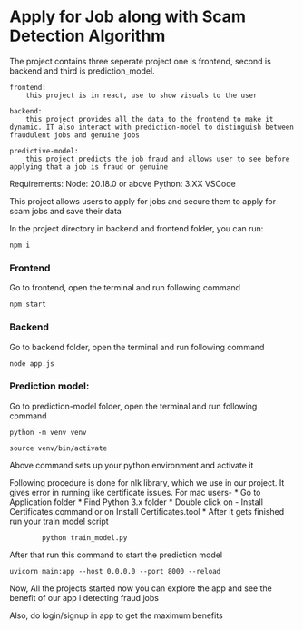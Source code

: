 # Apply for Job along with Scam Detection Algorithm

The project contains three seperate project one is frontend, second is backend and third is prediction_model.

    frontend:
        this project is in react, use to show visuals to the user
    
    backend:
        this project provides all the data to the frontend to make it dynamic. IT also interact with prediction-model to distinguish between fraudulent jobs and genuine jobs

    predictive-model:
        this project predicts the job fraud and allows user to see before applying that a job is fraud or genuine


Requirements:
    Node: 20.18.0 or above
    Python: 3.XX
    VSCode

This project allows users to apply for jobs and secure them to apply for scam jobs and save their data

In the project directory in backend and frontend folder, you can run:

    npm i


### Frontend

Go to frontend, open the terminal and run following command
    
    npm start


### Backend

Go to backend folder, open the terminal and run following command

    node app.js

### Prediction model:

Go to prediction-model folder, open the terminal and run following command

    python -m venv venv

    source venv/bin/activate

Above command sets up your python environment and activate it


Following procedure is done for nlk library, which we use in our project. It gives error in running like certificate issues.
    For mac users- 
        * Go to Application folder
        * Find Python 3.x folder
        * Double click on - Install Certificates.command or on Install Certificates.tool
        * After it gets finished run your train model script

            python train_model.py

After that run this command to start the prediction model

    uvicorn main:app --host 0.0.0.0 --port 8000 --reload

Now, All the projects started now you can explore the app and see the benefit of our app i detecting fraud jobs


Also, do login/signup in app to get the maximum benefits

